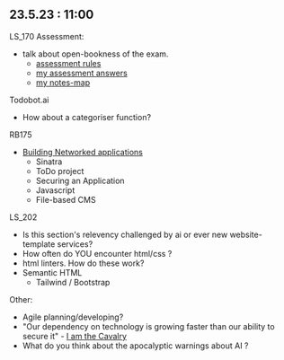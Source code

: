 ## 23.5.23 : 11:00  

LS_170 Assessment:
- talk about open-bookness of the exam.
  - [assessment rules](https://launchschool.com/gists/99b650e4)
  - [my assessment answers](https://launchschool.com/exams/b443abb4#qna)
  - [my notes-map](https://github.com/SandyRodger/LS170-171)

Todobot.ai
- How about a categoriser function? 

RB175

- [Building Networked applications](https://launchschool.com/lessons/15115b5d/assignments/f2a825e3)
  - Sinatra
  - ToDo project
  - Securing an Application
  - Javascript
  - File-based CMS

LS_202

- Is this section's relevency challenged by ai or ever new website-template services?
- How often do YOU encounter html/css ? 
- html linters. How do these work?
- Semantic HTML
  - Tailwind / Bootstrap

Other:

- Agile planning/developing?
- "Our dependency on technology is growing faster than our ability to secure it" - [I am the Cavalry](https://www.iamthecavalry.org/wp-content/uploads/2014/04/Cavalry-Brochure-v1.01.pdf)
- What do you think about the apocalyptic warnings about AI ?
